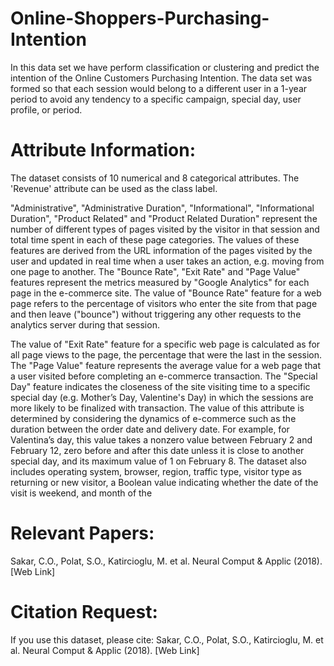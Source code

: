 # Online-Shoppers-Purchasing-Intention
In this data set we have perform classification or clustering and predict the intention of the Online Customers Purchasing Intention. The data set was formed so that each session  would belong to a different user in a 1-year period to avoid  any tendency to a specific campaign, special day, user  profile, or period.


# Attribute Information:

The dataset consists of 10 numerical and 8 categorical attributes. 
The 'Revenue' attribute can be used as the class label. 

"Administrative", "Administrative Duration", "Informational", "Informational Duration", "Product Related" and "Product Related Duration" represent the number of different types of pages visited by the visitor in that session and total time spent in each of these page categories. The values of these features are derived from the URL information of the pages visited by the user and updated in real time when a user takes an action, e.g. moving from one page to another. The "Bounce Rate", "Exit Rate" and "Page Value" features represent the metrics measured by "Google Analytics" for each page in the e-commerce site. The value of "Bounce Rate" feature for a web page refers to the percentage of visitors who enter the site from that page and then leave ("bounce") without triggering any other requests to the analytics server during that session.

The value of "Exit Rate" feature for a specific web page is calculated as for all page views to the page, the percentage that were the last in the session. The "Page Value" feature represents the average value for a web page that a user visited before completing an e-commerce transaction. The "Special Day" feature indicates the closeness of the site visiting time to a specific special day (e.g. Mother’s Day, Valentine's Day) in which the sessions are more likely to be finalized with transaction. The value of this attribute is determined by considering the dynamics of e-commerce such as the duration between the order date and delivery date. For example, for Valentina’s day, this value takes a nonzero value between February 2 and February 12, zero before and after this date unless it is close to another special day, and its maximum value of 1 on February 8. The dataset also includes operating system, browser, region, traffic type, visitor type as returning or new visitor, a Boolean value indicating whether the date of the visit is weekend, and month of the 

# Relevant Papers:

Sakar, C.O., Polat, S.O., Katircioglu, M. et al. Neural Comput & Applic (2018). [Web Link]


# Citation Request:

If you use this dataset, please cite: 
Sakar, C.O., Polat, S.O., Katircioglu, M. et al. Neural Comput & Applic (2018). [Web Link]
